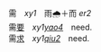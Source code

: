 

<span id=需>需　_xy1_　雨🌧＋而 _er2_</span>   
需[要]()　_xy1[yao4]()_　need.   
需[求]()　_xy1[qiu2]()_　need.   


